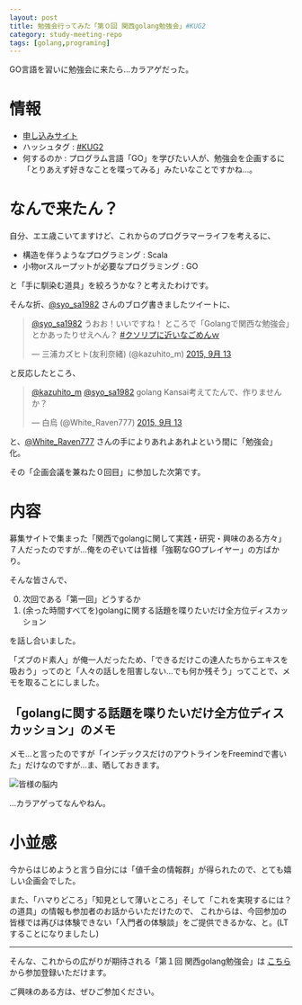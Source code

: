 ```yaml
---
layout: post
title: 勉強会行ってみた「第０回 関西golang勉強会」#KUG2
category: study-meeting-repo
tags: [golang,programing]
---
```


GO言語を習いに勉強会に来たら…カラアゲだった。

# 情報

+ [申し込みサイト](http://kug2.connpass.com/event/20271/)
+ ハッシュタグ : [#KUG2](https://twitter.com/search?q=%23KUG2)
+ 何するのか : プログラム言語「GO」を学びたい人が、勉強会を企画するに「とりあえず好きなことを喋ってみる」みたいなことですかね…。

# なんで来たん？

自分、エエ歳こいてますけど、これからのプログラマーライフを考えるに、

+ 構造を伴うようなプログラミング : Scala
+ 小物orスループットが必要なプログラミング : GO

と「手に馴染む道具」を絞ろうかな？と考えたわけです。

そんな折、[@syo_sa1982](https://twitter.com/syo_sa1982) さんのブログ書きましたツイートに、

<blockquote class="twitter-tweet" lang="ja"><p lang="ja" dir="ltr"><a href="https://twitter.com/syo_sa1982">@syo_sa1982</a> うおお！いいですね！ ところで「Golangで関西な勉強会」とかあったりせえへん？ <a href="https://twitter.com/hashtag/%E3%82%AF%E3%82%BD%E3%83%AA%E3%83%97%E3%81%AB%E8%BF%91%E3%81%84%E3%81%AA%E3%81%94%E3%82%81%E3%82%93%EF%BD%97?src=hash">#クソリプに近いなごめんｗ</a></p>&mdash; 三浦カズヒト(友利奈緒) (@kazuhito_m) <a href="https://twitter.com/kazuhito_m/status/643028158837559296">2015, 9月 13</a></blockquote>
<script async src="//platform.twitter.com/widgets.js" charset="utf-8"></script>

と反応したところ、

<blockquote class="twitter-tweet" data-conversation="none" lang="ja"><p lang="ja" dir="ltr"><a href="https://twitter.com/kazuhito_m">@kazuhito_m</a> <a href="https://twitter.com/syo_sa1982">@syo_sa1982</a> golang Kansai考えてたんで、作りませんか？</p>&mdash; 白烏 (@White_Raven777) <a href="https://twitter.com/White_Raven777/status/643032787423858688">2015, 9月 13</a></blockquote>
<script async src="//platform.twitter.com/widgets.js" charset="utf-8"></script>

と、[@White_Raven777](https://twitter.com/White_Raven777) さんの手によりあれよあれよという間に「勉強会」化。

その「企画会議を兼ねた０回目」に参加した次第です。

# 内容

募集サイトで集まった「関西でgolangに関して実践・研究・興味のある方々」７人だったのですが…俺をのぞいては皆様「強靭なGOプレイヤー」の方ばかり。

そんな皆さんで、

0. 次回である「第一回」どうするか
0. (余った時間すべてを)golangに関する話題を喋りたいだけ全方位ディスカッション

を話し合いました。

「ズブのド素人」が俺一人だったため、「できるだけこの達人たちからエキスを吸おう」ってのと「人々の話しを阻害しない…でも何か残そう」ってことで、メモを取ることにしました。

## 「golangに関する話題を喋りたいだけ全方位ディスカッション」のメモ

メモ…と言ったのですが「インデックスだけのアウトラインをFreemindで書いた」だけなのですが…ま、晒しておきます。

![皆様の脳内](/images/2015-09-21-golang-study-00.png)

…カラアゲってなんやねん。

# 小並感

今からはじめようと言う自分には「値千金の情報群」が得られたので、とても嬉しい企画会でした。

また、「ハマりどころ」「知見として薄いところ」そして「これを実現するには？の道具」の情報も参加者のお話からいただけたので、
これからは、今回参加の皆様では再びは体験できない「入門者の体験談」をご提供できるかな、と。(LTすることになりましたし)

---

そんな、これからの広がりが期待される「第１回 関西golang勉強会」は [こちら](http://kug2.connpass.com/event/20497/) から参加登録いただけます。

ご興味のある方は、ぜひご参加ください。

